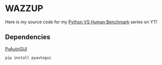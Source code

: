 # WAZZUP

Here is my source code for my [Python VS Human Benchmark](https://www.youtube.com/channel/UCi2s-p2NfYZvTwbOOCtjHJg) series on YT!

## Dependencies

[PyAutoGUI](https://pypi.org/project/PyAutoGUI/)

```
pip install pyautogui
```
